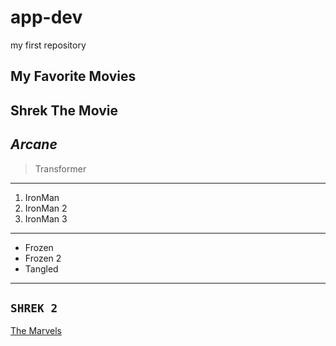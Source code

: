 # app-dev
my first repository

 ## My Favorite Movies
 **Shrek The Movie**
 ---
 *Arcane*
 ---
 >Transformer
 ---
1. IronMan
2. IronMan 2
3. IronMan 3
---
   - Frozen
   - Frozen 2
   - Tangled
---
  `SHREK 2`
---
[The Marvels](https://myflixer.ph/movies/the-marvels-2/)
   
